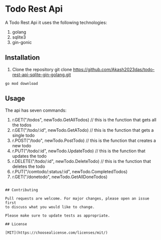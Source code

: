 # Todo Rest Api

A Todo Rest Api it uses the following technologies:
1. golang
2. sqlite3
3. gin-gonic

## Installation

1. Clone the repository
git clone https://github.com/Akash2023das/todo-rest-api-sqlite-gin-golang.git

```Install the dependencies
go mod download
```

## Usage

The api has seven commands:

1. r.GET("/todos", newTodo.GetAllTodos)      // this is the function that gets all the todos
2. r.GET("/todo/:id", newTodo.GetATodo)      // this is the function that gets a single todo
3.	r.POST("/todo", newTodo.PostTodo)         // this is the function that creates a new todo
4.	r.PUT("/todo/:id", newTodo.UpdateTodo)    // this is the function that updates the todo
5.	r.DELETE("/todo/:id", newTodo.DeleteTodo) // this is the function that deletes the todo
6.	r.PUT("/comtodo/:status/:id", newTodo.CompletedTodos)
7.	r.GET("/donetodo", newTodo.GetAllDoneTodos)
```

## Contributing

Pull requests are welcome. For major changes, please open an issue first
to discuss what you would like to change.

Please make sure to update tests as appropriate.

## License

[MIT](https://choosealicense.com/licenses/mit/)